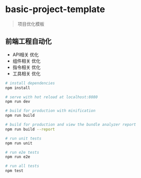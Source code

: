 # basic-project-template

> 项目优化模板

## 前端工程自动化

 + API相关 优化
 + 组件相关 优化
 + 指令相关 优化
 + 工具相关 优化

``` bash
# install dependencies
npm install

# serve with hot reload at localhost:8080
npm run dev

# build for production with minification
npm run build

# build for production and view the bundle analyzer report
npm run build --report

# run unit tests
npm run unit

# run e2e tests
npm run e2e

# run all tests
npm test
```
